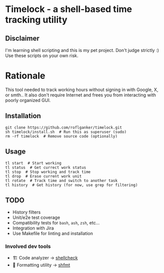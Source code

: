 # Timelock - a shell-based time tracking utility


## Disclaimer

I'm learning shell scripting and this is my pet project.
Don't judge strictly :) Use these scripts on your own risk.


# Rationale

This tool needed to track working hours without signing in with Google,
X, or smth.. It also don't require Internet and frees you from interacting
with poorly organized GUI.


## Installation

```shell
git clone https://github.com/roflganker/timelock.git
sh timelock/install.sh  # Run this as superuser (sudo)
rm -rf timelock  # Remove source code (optionally)
```


## Usage

```shell
tl start  # Start working
tl status  # Get currect work status  
tl stop  # Stop working and track time
tl drop  # Erase current work unit
tl rotate  # Track time and switch to another task
tl history  # Get history (for now, use grep for filtering)
```


## TODO

- History filters
- Unit/e2e test coverage
- Compatibility tests for `bash`, `ash`, `zsh`, etc...
- Integration with Jira
- Use Makefile for linting and installation


### Involved dev tools

- 🏗️ Code analyzer -> [shellcheck](https://github.com/koalaman/shellcheck)
- 👗 Formatting utility -> [shfmt](https://github.com/mvdan/sh)

